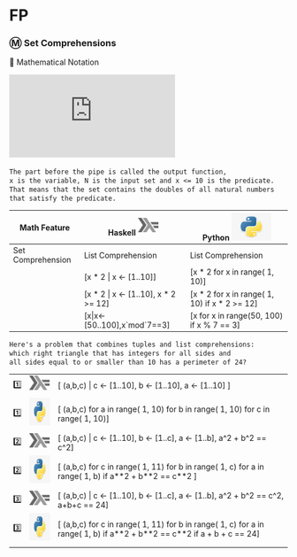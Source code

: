 # FP


### :m: Set Comprehensions

:pushpin: Mathematical Notation

![equation](http://www.sciweavers.org/tex2img.php?eq=S%3D%5Cbig%5C%7B2.x%5Cmid%20x%5Cin%20N%2Cx%5Cleq10%5Cbig%5C%7D%20&bc=White&fc=Black&im=jpg&fs=12&ff=arev&edit=0)

    The part before the pipe is called the output function, 
    x is the variable, N is the input set and x <= 10 is the predicate. 
    That means that the set contains the doubles of all natural numbers that satisfy the predicate.

| Math Feature      | Haskell <sup><img src="../images/602px-Haskell-Logo.svg.png" width=37 height=26><img></sup> | Python <img src="../images/python-logo.jpg" width=72px height=50px><img> |
|-------------------|-----------------------------------------|------------------------------------------------|
| Set Comprehension | List Comprehension                      | List Comprehension                             |
|                   | [x * 2 \| x <- [1..10]]                 | [x * 2 for x in range( 1, 10)]                 |
|                   | [x * 2 \| x <- [1..10], x * 2 >= 12]    | [x * 2 for x in range( 1, 10) if x * 2 >= 12]  |
|                   | [x\|x<-[50..100],x\`mod\`7==3]          | [x for x in range(50, 100) if x % 7 == 3]      |


    Here's a problem that combines tuples and list comprehensions: 
    which right triangle that has integers for all sides and 
    all sides equal to or smaller than 10 has a perimeter of 24? 

|   | |  |
|---|--------------------------------------|------------------------------------------------|
| :one: | <sup><img src="../images/602px-Haskell-Logo.svg.png" width=37 height=26><img></sup> | [ (a,b,c) \| c <- [1..10], b <- [1..10], a <- [1..10] ] |
| :one: | <sup><img src="../images/python-logo.jpg" width=72px height=50px><img></sup> | [ (a,b,c) for a in range( 1, 10) for b in range( 1, 10) for c in range( 1, 10)] |
| :two: | <sup><img src="../images/602px-Haskell-Logo.svg.png" width=37 height=26><img></sup> | [ (a,b,c) \| c <- [1..10], b <- [1..c], a <- [1..b], a^2 + b^2 == c^2]|
| :two: | <sup><img src="../images/python-logo.jpg" width=72px height=50px><img></sup> | [ (a,b,c) for c in range( 1, 11) for b in range( 1, c) for a in range( 1, b) if a\*\*2 + b\*\*2 == c\*\*2 ]   |
| :three: | <sup><img src="../images/602px-Haskell-Logo.svg.png" width=37 height=26><img></sup> | [ (a,b,c) \| c <- [1..10], b <- [1..c], a <- [1..b], a^2 + b^2 == c^2, a+b+c == 24] 
| :three: | <sup><img src="../images/python-logo.jpg" width=72px height=50px><img></sup> | [ (a,b,c) for c in range( 1, 11) for b in range( 1, c) for a in range( 1, b) if a\*\*2 + b\*\*2 == c\*\*2 if a + b + c == 24] |
